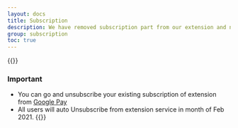 ```yaml
---
layout: docs
title: Subscription
description: We have removed subscription part from our extension and now its free for everyone.
group: subscription
toc: true
---
```


{{<callout info>}}
### Important
- You can go and unsubscribe your existing subscription of extension from [Google Pay](https://pay.google.com/gp/w/u/0/home/subscriptionsandservices)
- All users will auto Unsubscribe from extension service in month of Feb 2021.
{{</callout>}}